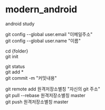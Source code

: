# modern_android
android study  
  
git config --global user.email "이메일주소"  
git config --global user.name "이름"  

cd {folder}  
git init  

  
git status  
git add *  
git commit -m "커밋내용"  

  
git remote add 원격저장소별칭 "자신의 git 주소"  
git pull --rebase 원격저장소별칭 master  
git push 원격저장소별칭 master

  

